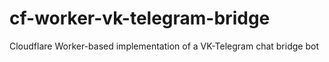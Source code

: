 # cf-worker-vk-telegram-bridge
Cloudflare Worker-based implementation of a VK-Telegram chat bridge bot

